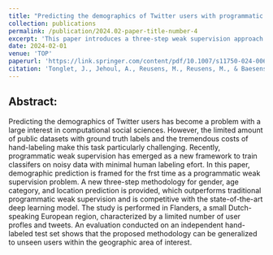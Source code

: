 ```yaml
---
title: "Predicting the demographics of Twitter users with programmatic weak supervision"
collection: publications
permalink: /publication/2024.02-paper-title-number-4
excerpt: 'This paper introduces a three-step weak supervision approach for predicting demographics of Twitter users.'
date: 2024-02-01
venue: 'TOP'
paperurl: 'https://link.springer.com/content/pdf/10.1007/s11750-024-00666-y.pdf'
citation: 'Tonglet, J., Jehoul, A., Reusens, M., Reusens, M., & Baesens, B. (2024). Predicting the demographics of Twitter users with programmatic weak supervision. Top, 1-37.'
---
```

Abstract:
--------
Predicting the demographics of Twitter users has become a problem with a large interest in computational social sciences. However, the limited amount of public datasets with ground truth labels and the tremendous costs of hand-labeling make this task particularly challenging. Recently, programmatic weak supervision has emerged as a new framework to train classifers on noisy data with minimal human labeling efort. In this paper, demographic prediction is framed for the frst time as a programmatic weak supervision problem. A new  three-step methodology for gender, age category, and location prediction is provided, which outperforms traditional programmatic weak supervision and is competitive with the state-of-the-art deep learning model. The study is performed in Flanders, a small Dutch-speaking European region, characterized by a limited number of user profles and tweets. An evaluation conducted on an independent hand-labeled test set shows that the proposed methodology can be generalized to unseen users within the geographic area of interest.